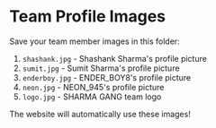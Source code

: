 # Team Profile Images

Save your team member images in this folder:

1. `shashank.jpg` - Shashank Sharma's profile picture
2. `sumit.jpg` - Sumit Sharma's profile picture  
3. `enderboy.jpg` - ENDER_BOY8's profile picture
4. `neon.jpg` - NEON_945's profile picture
5. `logo.jpg` - SHARMA GANG team logo

The website will automatically use these images!
